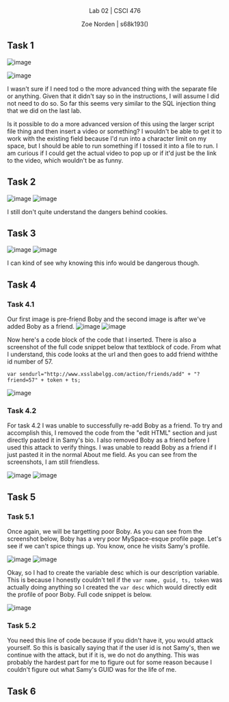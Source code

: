 
<div align="center">Lab 02 | CSCI 476
  
Zoe Norden | s68k193() 
</div>


## Task 1

![image](https://github.com/znorden17/csci-476-594-spring2021-private/blob/main/lab05/screenshots/task1.1.png)

![image](https://github.com/znorden17/csci-476-594-spring2021-private/blob/main/lab05/screenshots/task1.png)

I wasn't sure if I need tod o the more advanced thing with the separate file or anything. Given that it didn't say so in the instructions, I will assume I did not need to do so. So far this seems very similar to the SQL injection thing that we did on the last lab.

Is it possible to do a more advanced version of this using the larger script file thing and then insert a video or something? I wouldn't be able to get it to work with the existing field because I'd run into a character limit on my space, but I should be able to run something if I tossed it into a file to run. I am curious if I could get the actual video to pop up or if it'd just be the link to the video, which wouldn't be as funny. 

## Task 2

![image](https://github.com/znorden17/csci-476-594-spring2021-private/blob/main/lab05/screenshots/task2.png)
![image](https://github.com/znorden17/csci-476-594-spring2021-private/blob/main/lab05/screenshots/task2.1.png)

I still don't quite understand the dangers behind cookies. 

## Task 3

![image](https://github.com/znorden17/csci-476-594-spring2021-private/blob/main/lab05/screenshots/task3.png)
![image](https://github.com/znorden17/csci-476-594-spring2021-private/blob/main/lab05/screenshots/task3.1.png)

I can kind of see why knowing this info would be dangerous though. 


## Task 4

### Task 4.1

Our first image is pre-friend Boby and the second image is after we've added Boby as a friend. 
![image](https://github.com/znorden17/csci-476-594-spring2021-private/blob/main/lab05/screenshots/task4.1.png)
![image](https://github.com/znorden17/csci-476-594-spring2021-private/blob/main/lab05/screenshots/task4.1.2.png)

Now here's a code block of the code that I inserted. There is also a screenshot of the full code snippet below that textblock of code. From what I understand, this code looks at the url and then goes to add friend withthe id number of 57. 

`var sendurl="http://www.xsslabelgg.com/action/friends/add" + "?friend=57" + token + ts;`

![image](https://github.com/znorden17/csci-476-594-spring2021-private/blob/main/lab05/screenshots/task4.1.1.png)


### Task 4.2

For task 4.2 I was unable to successfully re-add Boby as a friend. To try and accomplish this, I removed the code from the "edit HTML" section and just directly pasted it in Samy's bio. I also removed Boby as a friend before I used this attack to verify things. I was unable to readd Boby as a friend if I just pasted it in the normal About me field. As you can see from the screenshots, I am still friendless. 

![image](https://github.com/znorden17/csci-476-594-spring2021-private/blob/main/lab05/screenshots/task4.2.png)
![image](https://github.com/znorden17/csci-476-594-spring2021-private/blob/main/lab05/screenshots/task4.2.1.png)

## Task 5


### Task 5.1

Once again, we will be targetting poor Boby. As you can see from the screenshot below, Boby has a very poor MySpace-esque profile page. Let's see if we can't spice things up. You know, once he visits Samy's profile.

![image](https://github.com/znorden17/csci-476-594-spring2021-private/blob/main/lab05/screenshots/task5.1.png)
![image](https://github.com/znorden17/csci-476-594-spring2021-private/blob/main/lab05/screenshots/task5.1.1.png)

Okay, so I had to create the variable desc which is our description variable. This is because I honestly couldn't tell if the `var name, guid, ts, token` was actually doing anything so I created the `var desc` which would directly edit the profile of poor Boby. Full code snippet is below. 

![image](https://github.com/znorden17/csci-476-594-spring2021-private/blob/main/lab05/screenshots/task5.1.2.png)


### Task 5.2

You need this line of code because if you didn't have it, you would attack yourself. So this is basically saying that if the user id is not Samy's, then we continue with the attack, but if it is, we do not do anything. This was probably the hardest part for me to figure out for some reason because I couldn't figure out what Samy's GUID was for the life of me. 

## Task 6
